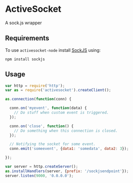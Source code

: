 ActiveSocket
============

A sock.js wrapper

Requirements
------------

To use `activesocket-node` install [SockJS](https://github.com/sockjs/sockjs-node) using:

    npm install sockjs

Usage
-----

```javascript
var http = require('http');
var as = require('activesocket').createClient();

as.connection(function(conn) {

  conn.on('myevent', function(data) {
    // Do stuff when custom event is triggered.
  });

  conn.on('close', function() {
    // Do something when this connection is closed.
  });

  // Notifying the socket for some event.
  conn.emit('someevent', {data1: 'somedata', data2: 3});

});

var server = http.createServer();
as.installHandlers(server, {prefix: '/sockjsendpoint'});
server.listen(9000, '0.0.0.0');
```
